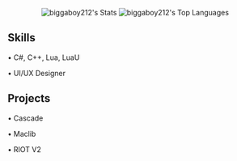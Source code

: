 <div align="center">

![biggaboy212's Stats](https://github-readme-stats.vercel.app/api?username=biggaboy212&theme=dark&show_icons=true&hide_border=true&count_private=true) ![biggaboy212's Top Languages](https://github-readme-stats.vercel.app/api/top-langs/?username=biggaboy212&theme=dark&show_icons=true&hide_border=true&layout=compact)

</div>

## Skills

• C#, C++, Lua, LuaU

• UI/UX Designer

## Projects

• Cascade

• Maclib

• RIOT V2
